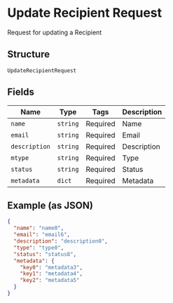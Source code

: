 
# Update Recipient Request

Request for updating a Recipient

## Structure

`UpdateRecipientRequest`

## Fields

| Name | Type | Tags | Description |
|  --- | --- | --- | --- |
| `name` | `string` | Required | Name |
| `email` | `string` | Required | Email |
| `description` | `string` | Required | Description |
| `mtype` | `string` | Required | Type |
| `status` | `string` | Required | Status |
| `metadata` | `dict` | Required | Metadata |

## Example (as JSON)

```json
{
  "name": "name0",
  "email": "email6",
  "description": "description0",
  "type": "type0",
  "status": "status8",
  "metadata": {
    "key0": "metadata3",
    "key1": "metadata4",
    "key2": "metadata5"
  }
}
```

